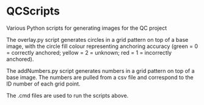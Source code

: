 # QCScripts
Various Python scripts for generating images for the QC project

The overlay.py script generates circles in a grid pattern on top of a base image, with the circle fill colour representing anchoring accuracy (green = 0 = correctly anchored; yellow = 2 = unknown; red = 1 = incorrectly anchored).  

The addNumbers.py script generates numbers in a grid pattern on top of a base image. The numbers are pulled from a csv file and correspond to the ID number of each grid point. 

The .cmd files are used to run the scripts above.
